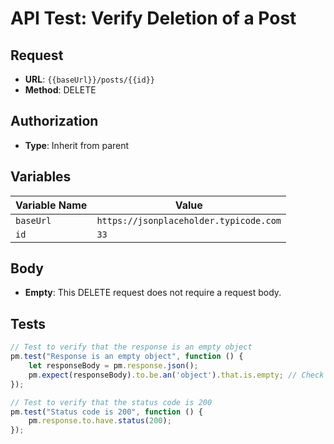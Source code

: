 # API Test: Verify Deletion of a Post

## Request

- **URL**: `{{baseUrl}}/posts/{{id}}`
- **Method**: DELETE

## Authorization

- **Type**: Inherit from parent

## Variables

| Variable Name | Value                       |
|---------------|-----------------------------|
| `baseUrl`     | `https://jsonplaceholder.typicode.com`   |
| `id`          | `33`                       |

## Body

- **Empty**: This DELETE request does not require a request body.

## Tests

```javascript
// Test to verify that the response is an empty object
pm.test("Response is an empty object", function () {
    let responseBody = pm.response.json(); 
    pm.expect(responseBody).to.be.an('object').that.is.empty; // Check if the body is an empty object
});

// Test to verify that the status code is 200
pm.test("Status code is 200", function () {
    pm.response.to.have.status(200);
});

